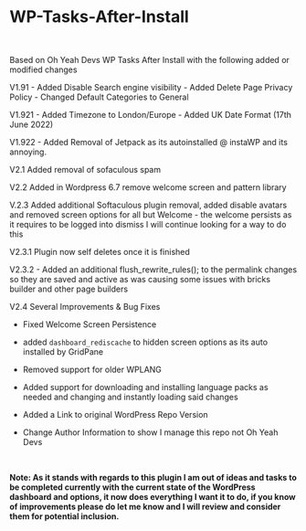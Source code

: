 WP-Tasks-After-Install
======================

 

Based on Oh Yeah Devs WP Tasks After Install with the following added or
modified changes

V1.91 - Added Disable Search engine visibility - Added Delete Page Privacy
Policy - Changed Default Categories to General

V1.921 - Added Timezone to London/Europe - Added UK Date Format (17th June 2022)

V1.922 - Added Removal of Jetpack as its autoinstalled \@ instaWP and its
annoying.

V2.1 Added removal of sofaculous spam

V2.2 Added in Wordpress 6.7 remove welcome screen and pattern library

V.2.3 Added additional Softaculous plugin removal, added disable avatars and
removed screen options for all but Welcome - the welcome persists as it requires
to be logged into dismiss I will continue looking for a way to do this

V2.3.1 Plugin now self deletes once it is finished

V2.3.2 - Added an additional flush_rewrite_rules(); to the permalink changes so
they are saved and active as was causing some issues with bricks builder and
other page builders

V2.4 Several Improvements & Bug Fixes

-   Fixed Welcome Screen Persistence

-   added  `dashboard_rediscache` to hidden screen options as its auto installed
    by GridPane

-   Removed support for older WPLANG

-   Added support for downloading and installing language packs as needed and
    changing and instantly loading said changes

-   Added a Link to original WordPress Repo Version

-   Change Author Information to show I manage this repo not Oh Yeah Devs

 

**Note: As it stands with regards to this plugin I am out of ideas and tasks to
be completed currently with the current state of the WordPress dashboard and
options, it now does everything I want it to do, if you know of improvements
please do let me know and I will review and consider them for potential
inclusion.**

 
